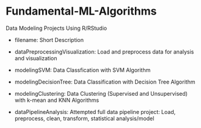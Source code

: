 # Fundamental-ML-Algorithms

Data Modeling Projects Using R/RStudio

- filename: Short Description

- dataPreprocessingVisualization: Load and preprocess data for analysis and visualization
- modelingSVM: Data Classfication with SVM Algorithm
- modelingDecisionTree: Data Classification with Decision Tree Algorithm
- modelingClustering: Data Clustering (Supervised and Unsupervised) with k-mean and KNN Algorithms
- dataPipelineAnalysis: Attempted full data pipeline project: Load, preprocess, clean, transform, statistical analysis/model
